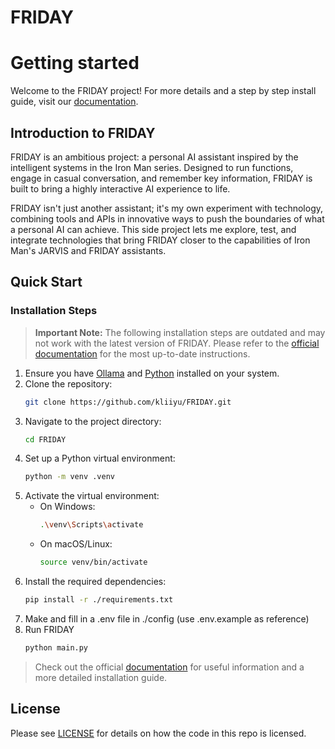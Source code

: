 # FRIDAY
# Getting started

Welcome to the FRIDAY project! For more details and a step by step install guide, visit our [documentation](https://kliiyu.github.io/FRIDAY/).

## Introduction to FRIDAY

FRIDAY is an ambitious project: a personal AI assistant inspired by the intelligent systems in the Iron Man series. Designed to run functions, engage in casual conversation, and remember key information, FRIDAY is built to bring a highly interactive AI experience to life.

FRIDAY isn't just another assistant; it's my own experiment with technology, combining tools and APIs in innovative ways to push the boundaries of what a personal AI can achieve. This side project lets me explore, test, and integrate technologies that bring FRIDAY closer to the capabilities of Iron Man's JARVIS and FRIDAY assistants.

## Quick Start

### Installation Steps

> **Important Note:** The following installation steps are outdated and may not work with the latest version of FRIDAY. Please refer to the [official documentation](https://kliiyu.github.io/FRIDAY/) for the most up-to-date instructions.

1. Ensure you have [Ollama](https://ollama.com) and [Python](https://www.python.org) installed on your system.
2. Clone the repository:
   ```sh
   git clone https://github.com/kliiyu/FRIDAY.git
   ```
3. Navigate to the project directory:
   ```sh
   cd FRIDAY
   ```
4. Set up a Python virtual environment:
   ```sh
   python -m venv .venv
   ```
5. Activate the virtual environment:
   - On Windows:
     ```sh
     .\venv\Scripts\activate
     ```
   - On macOS/Linux:
     ```sh
     source venv/bin/activate
     ```
6. Install the required dependencies:
   ```sh
   pip install -r ./requirements.txt
   ```
7. Make and fill in a .env file in ./config (use .env.example as reference)
8. Run FRIDAY
   ```sh
   python main.py
   ```

> Check out the official [documentation](https://kliiyu.github.io/FRIDAY/) for useful information and a more detailed installation guide.

## License

Please see [LICENSE](LICENSE) for details on how the code in this 
repo is licensed.
